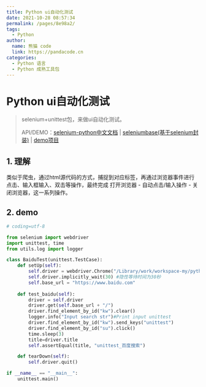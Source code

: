```yaml
---
title: Python ui自动化测试
date: 2021-10-28 08:57:34
permalink: /pages/8e98a2/
tags: 
  - Python
author: 
  name: 熊猫 code
  link: https://pandacode.cn
categories: 
  - Python 语言
  - Python 成熟工具包
---
```


# Python ui自动化测试

> selenium+unittest包，来做ui自动化测试。
>
> 
>
> API/DEMO：[selenium-python中文文档](https://python-selenium-zh.readthedocs.io/zh_CN/latest/) | [seleniumbase(基于selenium封装)](https://github.com/guoshunfa/SeleniumBase) | [demo项目](https://gitee.com/guoshunfa/python-selenium-unittest) 

## 1. 理解

类似于爬虫，通过html源代码的方式，捕捉到对应标签，再通过浏览器事件进行点击、输入框输入、双击等操作，最终完成 打开浏览器 - 自动点击/输入操作 - 关闭浏览器，这一系列操作。

## 2. demo

```python
# coding=utf-8

from selenium import webdriver
import unittest, time
from utils.log import logger

class BaiduTest(unittest.TestCase):
    def setUp(self):
        self.driver = webdriver.Chrome("/Library/work/workspace-my/python/chromedriver")
        self.driver.implicitly_wait(30) #隐性等待时间为30秒
        self.base_url = "https://www.baidu.com"
    
    def test_baidu(self):
        driver = self.driver
        driver.get(self.base_url + "/")
        driver.find_element_by_id("kw").clear()
        logger.info("Input search str")#Print input unittest
        driver.find_element_by_id("kw").send_keys("unittest")
        driver.find_element_by_id("su").click()
        time.sleep(3)
        title=driver.title
        self.assertEqual(title, "unittest_百度搜索") 

    def tearDown(self):
        self.driver.quit()

if __name__ == "__main__":
    unittest.main()
```

